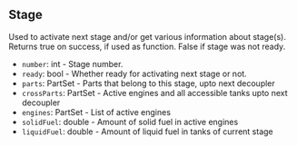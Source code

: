 ## Stage

Used to activate next stage and/or get various information about stage(s).
Returns true on success, if used as function. False if stage was not ready.

- `number`: int - Stage number.
- `ready`: bool - Whether ready for activating next stage or not.
- `parts`: PartSet - Parts that belong to this stage, upto next decoupler
- `crossParts`: PartSet - Active engines and all accessible tanks upto next decoupler
- `engines`: PartSet - List of active engines
- `solidFuel`: double - Amount of solid fuel in active engines
- `liquidFuel`: double - Amount of liquid fuel in tanks of current stage
